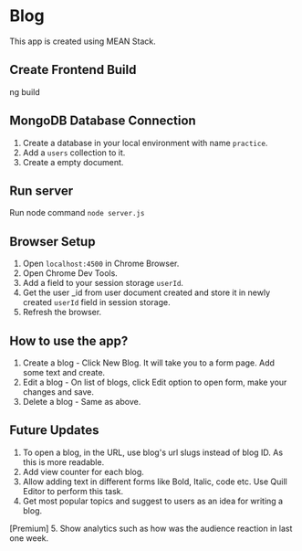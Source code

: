 # Blog

This app is created using MEAN Stack.

## Create Frontend Build

ng build


## MongoDB Database Connection

1. Create a database in your local environment with name `practice`.
2. Add a `users` collection to it.
3. Create a empty document.

## Run server

Run node command `node server.js`


## Browser Setup

1. Open `localhost:4500` in Chrome Browser.
2. Open Chrome Dev Tools.
3. Add a field to your session storage `userId`.
4. Get the user _id from user document created and store it in newly created `userId` field in session storage.
5. Refresh the browser.


## How to use the app?

1. Create a blog - Click New Blog. It will take you to a form page. Add some text and create.
2. Edit a blog - On list of blogs, click Edit option to open form, make your changes and save.
3. Delete a blog - Same as above.


## Future Updates

1. To open a blog, in the URL, use blog's url slugs instead of blog ID. As this is more readable.
2. Add view counter for each blog.
3. Allow adding text in different forms like Bold, Italic, code etc. Use Quill Editor to perform this task.
4. Get most popular topics and suggest to users as an idea for writing a blog.

[Premium]
5. Show analytics such as how was the audience reaction in last one week.